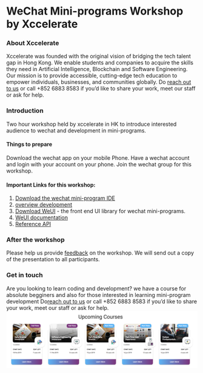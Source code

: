 # WeChat Mini-programs Workshop by Xccelerate

### About Xccelerate
Xccelerate was founded with the original vision of bridging the tech talent gap in Hong Kong. 
We enable students and companies to acquire the skills they need in Artificial Intelligence, Blockchain and Software Engineering. 
Our mission is to provide accessible, cutting-edge tech education to empower individuals, businesses, and communities globally. 
Do [reach out to us](https://xccelerate.co) or call +852 6883 8583 if you’d like to share your work, meet our staff or ask for help. 

### Introduction
Two hour workshop held by xccelerate in HK to introduce interested audience to wechat and development in mini-programs. 

#### Things to prepare
Download the wechat app on your mobile Phone. Have a wechat account and login with your account on your phone. Join the wechat group for this workshop.  

#### Important Links for this workshop: 
1. [Download the wechat mini-program IDE](https://developers.weixin.qq.com/miniprogram/dev/devtools/download.html) 
2. [overview development  ](https://developers.weixin.qq.com/miniprogram/en/dev/index.html)
3. [Download WeUI](https://github.com/Tencent/weui-wxss)  - the front end UI library for wechat mini-programs. 
4. [WeUI documentation](https://github.com/Tencent/weui/wiki)
5. [Reference API](https://developers.weixin.qq.com/miniprogram/dev/api/)


### After the workshop
Please help us provide [feedback](https://docs.google.com/forms/d/e/1FAIpQLSc8lQ0Oi0fFf5mazpal4eQXKCuvBODaEbvzluy7_QXYp6-g9A/viewform) on the workshop.
We will send out a copy of the presentation to all participants. 

### Get in touch
Are you looking to learn coding and development? we have a course for absolute begginers and also for those interested in learning mini-program development Do[reach out to us](https://xccelerate.co) or call +852 6883 8583 if you’d like to share your work, meet our staff or ask for help. 
![Courses](courses.png)

